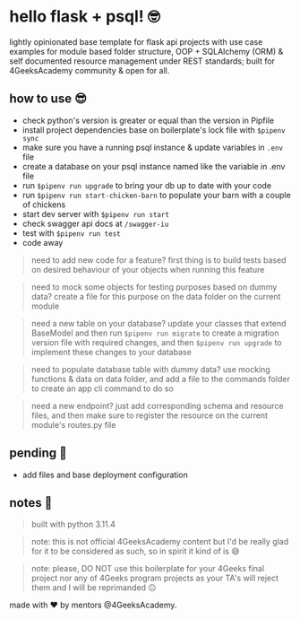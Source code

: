 # hello flask + psql! 🤓
lightly opinionated base template for flask api projects with use case examples for module based folder structure, OOP + SQLAlchemy (ORM) & self documented resource management under REST standards; built for 4GeeksAcademy community & open for all.

## how to use 😎
- check python's version is greater or equal than the version in Pipfile
- install project dependencies base on boilerplate's lock file with `$pipenv sync`
- make sure you have a running psql instance & update variables in `.env` file
- create a database on your psql instance named like the variable in .env file
- run `$pipenv run upgrade` to bring your db up to date with your code
- run `$pipenv run start-chicken-barn` to populate your barn with a couple of chickens
- start dev server with `$pipenv run start`
- check swagger api docs at `/swagger-iu`
- test with `$pipenv run test`
- code away

> need to add new code for a feature? first thing is to build tests based on desired behaviour of your objects when running this feature

> need to mock some objects for testing purposes based on dummy data? create a file for this purpose on the data folder on the current module

> need a new table on your database? update your classes that extend BaseModel and then run `$pipenv run migrate` to create a migration version file with required changes, and then `$pipenv run upgrade` to implement these changes to your database

> need to populate database table with dummy data? use mocking functions & data on data folder, and add a file to the commands folder to create an app cli command to do so

> need a new endpoint? just add corresponding schema and resource files, and then make sure to register the resource on the current module's routes.py file

## pending 🤪
- add files and base deployment configuration

## notes 📝
> built with python 3.11.4

> note: this is not official 4GeeksAcademy content but I'd be really glad for it to be considered as such, so in spirit it kind of is 😅

> note: please, DO NOT use this boilerplate for your 4Geeks final project nor any of 4Geeks program projects as your TA's will reject them and I will be reprimanded 😐

made with ♥ by mentors @4GeeksAcademy.
